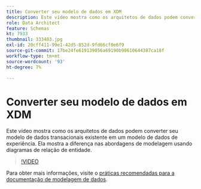 ```yaml
---
title: Converter seu modelo de dados em XDM
description: Este vídeo mostra como os arquitetos de dados podem converter seu modelo de dados transacionais existente em um modelo de dados de experiência. Ela mostra a diferença nas abordagens de modelagem usando diagramas de relação de entidade.
role: Data Architect
feature: Schemas
kt: 7933
thumbnail: 333483.jpg
exl-id: 20cff411-99e1-42d5-852d-9fd66cf0e6f9
source-git-commit: 17be24fe619139056a69190b98610644387ca18f
workflow-type: tm+mt
source-wordcount: '93'
ht-degree: 7%

---
```


# Converter seu modelo de dados em XDM

Este vídeo mostra como os arquitetos de dados podem converter seu modelo de dados transacionais existente em um modelo de dados de experiência. Ela mostra a diferença nas abordagens de modelagem usando diagramas de relação de entidade.

>[!VIDEO](https://video.tv.adobe.com/v/333483?quality=12&learn=on)

Para obter mais informações, visite o [práticas recomendadas para a documentação de modelagem de dados](https://experienceleague.adobe.com/docs/experience-platform/xdm/schema/best-practices.html?lang=pt-BR).
